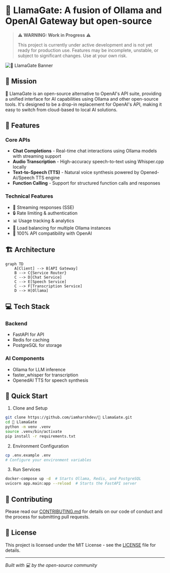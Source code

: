 # 🦙 LlamaGate: A fusion of Ollama and OpenAI Gateway but open-source

> ⚠️ **WARNING: Work in Progress** ⚠️
> 
> This project is currently under active development and is not yet ready for production use. Features may be incomplete, unstable, or subject to significant changes. Use at your own risk.


![🦙 LlamaGate Banner](https://th.bing.com/th/id/OIP.VQdoScLwOdGsiJvrnEMiFgHaHa?w=626&h=626&rs=1&pid=ImgDetMain)

## 🎯 Mission
🦙 LlamaGate is an open-source alternative to OpenAI's API suite, providing a unified interface for AI capabilities using Ollama and other open-source tools. It's designed to be a drop-in replacement for OpenAI's API, making it easy to switch from cloud-based to local AI solutions.

## 🌟 Features

### Core APIs
- **Chat Completions** - Real-time chat interactions using Ollama models with streaming support
- **Audio Transcription** - High-accuracy speech-to-text using Whisper.cpp locally
- **Text-to-Speech (TTS)** - Natural voice synthesis powered by Opened-Ai/Speech TTS engine
- **Function Calling** - Support for structured function calls and responses

### Technical Features
- 🔄 Streaming responses (SSE)
- 🔒 Rate limiting & authentication
- 📊 Usage tracking & analytics
- 🎯 Load balancing for multiple Ollama instances
- 🧪 100% API compatibility with OpenAI

## 🏗️ Architecture

```mermaid
graph TD
    A[Client] --> B[API Gateway]
    B --> C{Service Router}
    C --> D[Chat Service]
    C --> E[Speech Service]
    C --> F[Transcription Service]
    D --> H[Ollama]
```

## 💻 Tech Stack

### Backend
- FastAPI for API
- Redis for caching
- PostgreSQL for storage

### AI Components
- Ollama for LLM inference
- faster_whisper for transcription
- OpenedAI TTS for speech synthesis

## 🚀 Quick Start

1. Clone and Setup
```bash
git clone https://github.com/iamharshdev/🦙 LlamaGate.git
cd 🦙 LlamaGate
python -m venv .venv
source .venv/bin/activate
pip install -r requirements.txt
```

2. Environment Configuration
```bash
cp .env.example .env
# Configure your environment variables
```

3. Run Services
```bash
docker-compose up -d  # Starts Ollama, Redis, and PostgreSQL
uvicorn app.main:app --reload  # Starts the FastAPI server
```

## 🤝 Contributing
Please read our [CONTRIBUTING.md](CONTRIBUTING.md) for details on our code of conduct and the process for submitting pull requests.

## 📜 License
This project is licensed under the MIT License - see the [LICENSE](LICENSE) file for details.

---

*Built with 💻 by the open-source community*